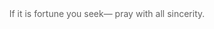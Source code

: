 <!DOCTYPE html>
  <head>
    <center>
    <font color="#616161">If it is fortune you seek— pray with all sincerity.</font> 
  </center>
  </head>
